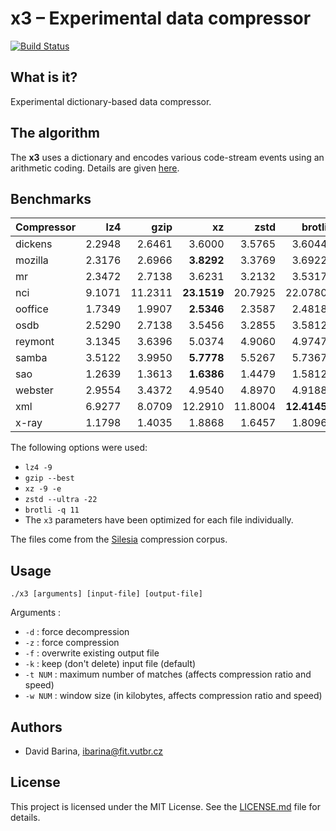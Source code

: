 x3 &ndash; Experimental data compressor
=======================================

[![Build Status](https://travis-ci.org/xbarin02/x3-compressor.svg?branch=master)](https://travis-ci.org/xbarin02/x3-compressor)

What is it?
-----------

Experimental dictionary-based data compressor.

The algorithm
-------------

The **x3** uses a dictionary and encodes various code-stream events using an arithmetic coding.
Details are given [here](ALGORITHM.md).

Benchmarks
----------

| Compressor |       lz4  |      gzip  |        xz  |      zstd  |    brotli  |        x3  |
| ---------- | ---------: | ---------: | ---------: | ---------: | ---------: | ---------: |
|    dickens |   2.2948   |   2.6461   |   3.6000   |   3.5765   |   3.6044   | **3.7168** |
|    mozilla |   2.3176   |   2.6966   | **3.8292** |   3.3769   |   3.6922   |   2.7432   |
|         mr |   2.3472   |   2.7138   |   3.6231   |   3.2132   |   3.5317   | **4.0364** |
|        nci |   9.1071   |  11.2311   |**23.1519** |  20.7925   |  22.0780   |  19.1103   |
|    ooffice |   1.7349   |   1.9907   | **2.5346** |   2.3587   |   2.4818   |   2.0668   |
|       osdb |   2.5290   |   2.7138   |   3.5456   |   3.2855   |   3.5812   | **3.6151** |
|    reymont |   3.1345   |   3.6396   |   5.0374   |   4.9060   |   4.9747   | **5.1010** |
|      samba |   3.5122   |   3.9950   | **5.7778** |   5.5267   |   5.7367   |   4.1871   |
|        sao |   1.2639   |   1.3613   | **1.6386** |   1.4479   |   1.5812   |   1.5042   |
|    webster |   2.9554   |   3.4372   |   4.9540   |   4.8970   |   4.9188   | **4.9685** |
|        xml |   6.9277   |   8.0709   |  12.2910   |  11.8004   |**12.4145** |   9.2249   |
|      x-ray |   1.1798   |   1.4035   |   1.8868   |   1.6457   |   1.8096   | **1.9649** |

The following options were used:

- `lz4 -9`
- `gzip --best`
- `xz -9 -e`
- `zstd --ultra -22`
- `brotli -q 11`
- The `x3` parameters have been optimized for each file individually.

The files come from the [Silesia](http://sun.aei.polsl.pl/~sdeor/index.php?page=silesia) compression corpus.

Usage
-----

```
./x3 [arguments] [input-file] [output-file]
```

Arguments :

- `-d`     : force decompression
- `-z`     : force compression
- `-f`     : overwrite existing output file
- `-k`     : keep (don't delete) input file (default)
- `-t NUM` : maximum number of matches (affects compression ratio and speed)
- `-w NUM` : window size (in kilobytes, affects compression ratio and speed)

Authors
-------

- David Barina, <ibarina@fit.vutbr.cz>

License
-------

This project is licensed under the MIT License.
See the [LICENSE.md](LICENSE.md) file for details.
